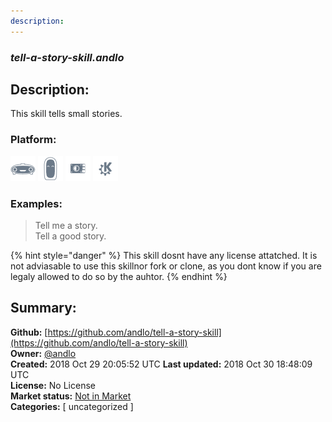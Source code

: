 ```yaml
---
description: 
---
```


### _tell-a-story-skill.andlo_  
## Description:  
This skill tells small stories.  
  
  
### Platform:  
 ![Mark I](../.gitbook/assets/mark-1-icon.png)  ![Mark II](../.gitbook/assets/mark-2-icon.png)  ![Picroft](../.gitbook/assets/picroft-icon.png)  ![plasmoid](../.gitbook/assets/kde.png)   
### Examples:  
> Tell me a story.  
> Tell a good story.  
  
{% hint style="danger" %}
This skill dosnt have any license attatched. It is not adviasable to use this skillnor fork or clone, as you dont know if you are legaly allowed to do so by the auhtor.
{% endhint %}
  
## Summary:  
**Github:** [https://github.com/andlo/tell-a-story-skill](https://github.com/andlo/tell-a-story-skill)  
**Owner:** [@andlo](https://github.com/andlo)  
**Created:** 2018 Oct 29 20:05:52 UTC  **Last updated:** 2018 Oct 30 18:48:09 UTC  
**License:** No License  
**Market status:** [Not in Market](https://market.mycroft.ai/skill/)  
**Categories:** [ uncategorized ]   
